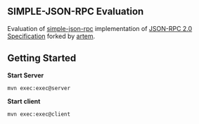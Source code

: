 ## SIMPLE-JSON-RPC Evaluation

Evaluation of [simple-json-rpc](https://github.com/bsorrentino/simple-json-rpc) implementation of [JSON-RPC 2.0 Specification](https://www.jsonrpc.org/specification) forked by [artem](https://github.com/arteam/simple-json-rpc).


## Getting Started


**Start Server**

```
mvn exec:exec@server
```

**Start client**

```
mvn exec:exec@client
```
